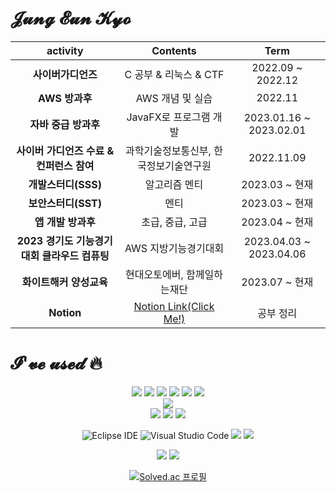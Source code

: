 # 𝓙𝓾𝓷𝓰 𝓔𝓾𝓷 𝓚𝔂𝓸
|activity|Contents|Term|
|:--:|:---:|:--:|
|**사이버가디언즈**|C 공부 & 리눅스 & CTF|2022.09 ~ 2022.12|
|**AWS 방과후**|AWS 개념 및 실습|2022.11|
|**자바 중급 방과후**|JavaFX로 프로그램 개발|2023.01.16 ~ 2023.02.01|
|**사이버 가디언즈 수료 & 컨퍼런스 참여**|과학기술정보통신부, 한국정보기술연구원|2022.11.09|
|**개발스터디(SSS)**|알고리즘 멘티|2023.03 ~ 현재|
|**보안스터디(SST)**|멘티|2023.03 ~ 현재|
|**앱 개발 방과후**|초급, 중급, 고급|2023.04 ~ 현재|
|**2023 경기도 기능경기대회 클라우드 컴퓨팅**|AWS 지방기능경기대회|2023.04.03 ~ 2023.04.06|
|**화이트해커 양성교육**|현대오토에버, 함께일하는재단|2023.07 ~ 현재|
|**Notion**|<a href="https://kyo-0209.notion.site/599a300333d64fd1adef8a0911cf4eae?pvs=4" target="_blank">Notion Link(Click Me!)</a>|공부 정리|
  
  # 𝓘'𝓿𝓮 𝓾𝓼𝓮𝓭 🔥
  <div align="center"> 
  <img src="https://img.shields.io/badge/java-007396?style=for-the-badge&logo=java&logoColor=white">
  <img src="https://img.shields.io/badge/python-3776AB?style=for-the-badge&logo=python&logoColor=white">  
  <img src="https://img.shields.io/badge/flutter-02569B?style=for-the-badge&logo=flutter&logoColor=white">
  <img src="https://img.shields.io/badge/C-A8B9CC?style=for-the-badge&logo=C&logoColor=white">
  <img src="https://img.shields.io/badge/Dart-0175C2?style=for-the-badge&logo=Dart&logoColor=white">
  <img src="https://img.shields.io/badge/Spring Boot-6DB33F?style=for-the-badge&logo=Spring Boot&logoColor=white">

  <br>
  
  <img src="https://img.shields.io/badge/amazonaws-232F3E?style=for-the-badge&logo=amazonaws&logoColor=white"> 
  
  <br>
  
  <img src="https://img.shields.io/badge/html5-E34F26?style=for-the-badge&logo=html5&logoColor=white"> 
  <img src="https://img.shields.io/badge/css-1572B6?style=for-the-badge&logo=css3&logoColor=white"> 
  <img src="https://img.shields.io/badge/oracle-F80000?style=for-the-badge&logo=oracle&logoColor=white">  
  
  <br>
  
  ![Eclipse IDE](https://img.shields.io/badge/Eclipse%20IDE-2C2255.svg?&style=for-the-badge&logo=Eclipse%20IDE&logoColor=white)
  ![Visual Studio Code](https://img.shields.io/badge/Visual%20Studio%20Code-007ACC.svg?&style=for-the-badge&logo=Visual%20Studio%20Code&logoColor=white)
  <img src="https://img.shields.io/badge/visual%20studio-5C2D91?style=for-the-badge&logo=visualstudio&logoColor=white">
  <img src="https://img.shields.io/badge/intellij%20idea-000000?style=for-the-badge&logo=intellijidea&logoColor=white">

  <img src="https://img.shields.io/badge/ubuntu-E95420?style=for-the-badge&logo=ubuntu&logoColor=white">
  <img src="https://img.shields.io/badge/kali-557C94?style=for-the-badge&logo=kali&logoColor=white">
  </div>

<div align="center">
  
[![Solved.ac
프로필](http://mazassumnida.wtf/api/generate_badge?boj=kyoc)](https://solved.ac/kyoc)
</div>
